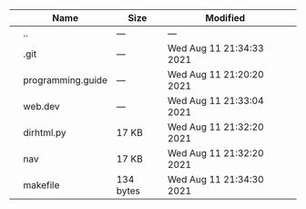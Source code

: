 <table><thead><tr class="header"><th></th><th>Name</th><th>Size</th><th>Modified</th><th></th></tr></thead><tbody><tr class="odd"><td></td><td><span class="goup">..</span></td><td>—</td><td>—</td><td></td></tr><tr class="even"><td></td><td><span class="name">.git</span></td><td>—</td><td>Wed Aug 11 21:34:33 2021</td><td></td></tr><tr class="odd"><td></td><td><span class="name">programming.guide</span></td><td>—</td><td>Wed Aug 11 21:20:20 2021</td><td></td></tr><tr class="even"><td></td><td><span class="name">web.dev</span></td><td>—</td><td>Wed Aug 11 21:33:04 2021</td><td></td></tr><tr class="odd"><td></td><td><span class="name">dirhtml.py</span></td><td>17 KB</td><td>Wed Aug 11 21:32:20 2021</td><td></td></tr><tr class="even"><td></td><td><span class="name">nav</span></td><td>17 KB</td><td>Wed Aug 11 21:32:20 2021</td><td></td></tr><tr class="odd"><td></td><td><span class="name">makefile</span></td><td>134 bytes</td><td>Wed Aug 11 21:34:30 2021</td><td></td></tr></tbody></table>
